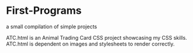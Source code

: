 # First-Programs
a small compilation of simple projects

ATC.html is an Animal Trading Card CSS project showcasing my CSS skills.
ATC.html is dependent on images and stylesheets to render correctly.
